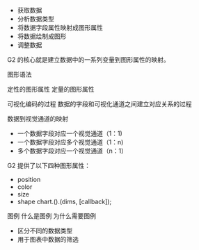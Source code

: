 - 获取数据
- 分析数据类型
- 将数据字段属性映射成图形属性
- 将数据绘制成图形
- 调整数据

G2 的核心就是建立数据中的一系列变量到图形属性的映射。

图形语法

定性的图形属性
定量的图形属性

可视化编码的过程
数据的字段和可视化通道之间建立对应关系的过程

数据到视觉通道的映射
- 一个数据字段对应一个视觉通道（1：1)
- 一个数据字段对应多个视觉通道（1：n)
- 多个数据字段对应一个视觉通道（n：1）

G2 提供了以下四种图形属性：
- position
- color
- size
- shape
chart.<geomType>().<attrType>(dims, [callback]);

图例
什么是图例
为什么需要图例

- 区分不同的数据类型
- 用于图表中数据的筛选